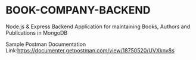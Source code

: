 # BOOK-COMPANY-BACKEND
Node.js & Express Backend Application for maintaining Books, Authors and Publications in MongoDB

Sample Postman Documentation Link:https://documenter.getpostman.com/view/18750520/UVXknv8s